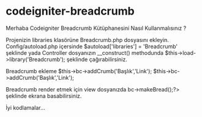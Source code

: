 # codeigniter-breadcrumb

Merhaba 
Codeigniter Breadcrumb Kütüphanesini Nasıl Kullanmalısınız ?

Projenizin libraries klasörüne Breadcrumb.php dosyasını ekleyin.
Config/autoload.php içersinde $autoload['libraries'] = 'Breadcrumb' şeklinde yada Controller dosyanızın __construct() methodunda $this->load->library('Breadcrumb'); şeklinde çağırabilirsiniz.

Breadcrumb ekleme $this->bc->addCrumb('Başlık','Link');
		              $this->bc->addCrumb('Başlık','Link');
                  
Breadcrumb render etmek için view dosyanızda <?php echo $this->bc->makeBread();?> şeklinde ekrana basabilirsiniz.

İyi kodlamalar...      
